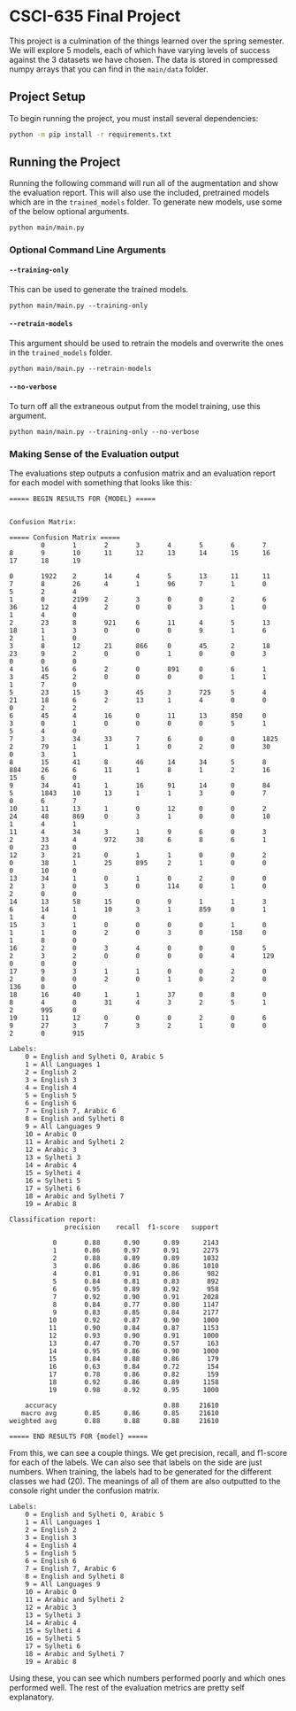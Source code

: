 # CSCI-635 Final Project
This project is a culmination of the things learned over the spring semester. We will explore 
5 models, each of which have varying levels of success against the 3 datasets we have chosen.
The data is stored in compressed numpy arrays that you can find in the `main/data` folder.

## Project Setup
To begin running the project, you must install several dependencies:

```sh
python -m pip install -r requirements.txt
```

## Running the Project
Running the following command will run all of the augmentation and show the evaluation report.
This will also use the included, pretrained models which are in the `trained_models` folder. To 
generate new models, use some of the below optional arguments.

```
python main/main.py
```

### Optional Command Line Arguments

#### `--training-only`
This can be used to generate the trained models.

```
python main/main.py --training-only
```

#### `--retrain-models`
This argument should be used to retrain the models and overwrite the ones in the  `trained_models` folder.

```
python main/main.py --retrain-models
```

#### `--no-verbose`
To turn off all the extraneous output from the model training, use this argument.

```
python main/main.py --training-only --no-verbose
```

### Making Sense of the Evaluation output
The evaluations step outputs a confusion matrix and an evaluation report for each model with something that looks like this:

```
===== BEGIN RESULTS FOR {MODEL} =====


Confusion Matrix:

===== Confusion Matrix =====
        0       1       2       3       4       5       6       7       8       9       10      11      12      13      14      15      16      17      18      19

0       1922    2       14      4       5       13      11      11      7       8       26      4       1       96      7       1       0       5       2       4
1       0       2199    2       3       0       0       2       6       36      12      4       2       0       0       3       1       0       1       4       0
2       23      8       921     6       11      4       5       13      18      1       3       0       0       0       9       1       6       2       1       0
3       8       12      21      866     0       45      2       18      23      9       2       0       0       1       0       0       3       0       0       0
4       16      6       2       0       891     0       6       1       3       45      2       0       0       0       0       1       1       1       7       0
5       23      15      3       45      3       725     5       4       21      18      6       2       13      1       4       0       0       0       2       2
6       45      4       16      0       11      13      850     0       3       0       1       0       0       0       0       5       1       5       4       0
7       3       34      33      7       6       0       0       1825    2       79      1       1       1       0       2       0       30      0       3       1
8       15      41      8       46      14      34      5       8       884     26      6       11      1       8       1       2       16      15      6       0
9       34      41      1       16      91      14      0       84      5       1843    10      13      1       1       3       0       7       0       6       7
10      11      13      1       0       12      0       0       2       24      48      869     0       3       1       0       0       10      1       4       1
11      4       34      3       1       9       6       0       3       2       33      4       972     38      6       8       6       1       0       23      0
12      3       21      0       1       1       0       0       2       0       38      1       25      895     2       1       0       0       0       10      0
13      34      1       0       1       0       2       0       0       2       3       0       3       0       114     0       1       0       2       0       0
14      13      58      15      0       9       1       1       3       6       14      1       10      3       1       859     0       1       1       4       0
15      3       1       0       0       0       0       1       0       1       1       0       2       0       3       0       158     0       1       8       0
16      2       0       3       4       0       0       0       5       2       3       2       0       0       0       0       4       129     0       0       0
17      9       3       1       1       0       0       2       0       2       0       0       2       0       1       0       2       0       136     0       0
18      16      40      1       1       37      0       8       0       8       4       0       31      4       3       2       5       1       2       995     0
19      11      12      0       0       0       2       0       6       9       27      3       7       3       2       1       0       0       2       0       915

Labels:
    0 = English and Sylheti 0, Arabic 5
    1 = All Languages 1
    2 = English 2
    3 = English 3
    4 = English 4
    5 = English 5
    6 = English 6
    7 = English 7, Arabic 6
    8 = English and Sylheti 8
    9 = All Languages 9
    10 = Arabic 0
    11 = Arabic and Sylheti 2
    12 = Arabic 3
    13 = Sylheti 3
    14 = Arabic 4
    15 = Sylheti 4
    16 = Sylheti 5
    17 = Sylheti 6
    18 = Arabic and Sylheti 7
    19 = Arabic 8

Classification report:
              precision    recall  f1-score   support

           0       0.88      0.90      0.89      2143
           1       0.86      0.97      0.91      2275
           2       0.88      0.89      0.89      1032
           3       0.86      0.86      0.86      1010
           4       0.81      0.91      0.86       982
           5       0.84      0.81      0.83       892
           6       0.95      0.89      0.92       958
           7       0.92      0.90      0.91      2028
           8       0.84      0.77      0.80      1147
           9       0.83      0.85      0.84      2177
          10       0.92      0.87      0.90      1000
          11       0.90      0.84      0.87      1153
          12       0.93      0.90      0.91      1000
          13       0.47      0.70      0.57       163
          14       0.95      0.86      0.90      1000
          15       0.84      0.88      0.86       179
          16       0.63      0.84      0.72       154
          17       0.78      0.86      0.82       159
          18       0.92      0.86      0.89      1158
          19       0.98      0.92      0.95      1000

    accuracy                           0.88     21610
   macro avg       0.85      0.86      0.85     21610
weighted avg       0.88      0.88      0.88     21610

===== END RESULTS FOR {model} =====
```

From this, we can see a couple things. We get precision, recall, and f1-score for each of the labels. We can also see that labels on the side are just numbers. When 
training, the labels had to be generated for the different classes we had (20). The meanings of all of them are also outputted to the console right under the confusion 
matrix.

```
Labels:
    0 = English and Sylheti 0, Arabic 5
    1 = All Languages 1
    2 = English 2
    3 = English 3
    4 = English 4
    5 = English 5
    6 = English 6
    7 = English 7, Arabic 6
    8 = English and Sylheti 8
    9 = All Languages 9
    10 = Arabic 0
    11 = Arabic and Sylheti 2
    12 = Arabic 3
    13 = Sylheti 3
    14 = Arabic 4
    15 = Sylheti 4
    16 = Sylheti 5
    17 = Sylheti 6
    18 = Arabic and Sylheti 7
    19 = Arabic 8
```

Using these, you can see which numbers performed poorly and which ones performed well. The rest of the evaluation metrics are pretty self explanatory.

